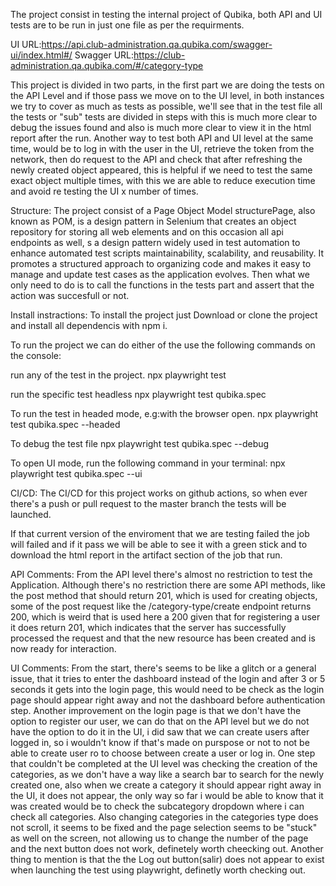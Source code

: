 The project consist in testing the internal project of Qubika, both API and UI tests are to be run in just one file as per the requirments.

UI URL:https://api.club-administration.qa.qubika.com/swagger-ui/index.html#/
Swagger URL:https://club-administration.qa.qubika.com/#/category-type

This project is divided in two parts, in the first part we are doing the tests on the API Level and if those pass we move on to the UI level, in both instances we try to cover as much as tests as possible, we'll see that in the test file all the tests or "sub" tests are divided in steps with this is much more clear to debug the issues found and also is much more clear to view it in the html report after the run.
Another way to test both API and UI level at the same time, would be to log in with the user in the UI, retrieve the token from the network, then do request to the API and check that after refreshing the newly created object appeared, this is helpful if we need to test the same exact object multiple times, with this we are able to reduce execution time and avoid re testing the UI x number of times.

Structure:
The project consist of a Page Object Model structurePage, also known as POM, is a design pattern in Selenium that creates an object repository for storing all web elements and on this occasion all api endpoints as well, s a design pattern widely used in test automation to enhance automated test scripts maintainability, scalability, and reusability. It promotes a structured approach to organizing code and makes it easy to manage and update test cases as the application evolves.
Then what we only need to do is to call the functions in the tests part and assert that the action was succesfull or not.

Install instractions:
To install the project just Download or clone the project and install all dependencis with npm i.

To run the project we can do either of the use the following commands on the console:

run any of the test in the project.
npx playwright test  

run the specific test headless
npx playwright test qubika.spec 

To run the test in headed mode, e.g:with the browser open.
npx playwright test qubika.spec --headed

To debug the test file
npx playwright test qubika.spec --debug

To open UI mode, run the following command in your terminal:
npx playwright test qubika.spec --ui

CI/CD:
The CI/CD for this project works on github actions, so when ever there's a push or pull request to the master branch the tests will be launched.

If that current version of the enviroment that we are testing failed the job will failed and if it pass we will be able to see it with a green stick and to download the html report in the artifact section of the job that run.

API Comments:
From the API level there's almost no restriction to test the Application.
Although there's no restriction there are some API methods, like the post method that should return 201, which is used for creating objects, some of the post request like the /category-type/create endpoint returns 200, which is weird that is used here a 200 given that for registering a user it does return 201, which indicates that the server has successfully processed the request and that the new resource has been created and is now ready for interaction.

UI Comments:
From the start, there's seems to be like a glitch or a general issue, that it tries to enter the dashboard instead of the login and after 3 or 5 seconds it gets into the login page, this would need to be check as the login page should appear right away and not the dashboard before authentication step.
Another improvement on the login page is that we don't have the option to register our user, we can do that on the API level but we do not have the option to do it in the UI, i did saw that we can create users after logged in, so i wouldn't know if that's made on purspose or not to not be able to create user ro to choose between create a user or log in.
One step that couldn't be completed at the UI level was checking the creation of the categories, as we don't have a way like a search bar to search for the newly created one, also when we create a category it should appear right away in the UI, it does not appear, the only way so far i would be able to know that it was created would be to check the subcategory dropdown where i can check all categories.
Also changing categories in the categories type does not scroll, it seems to be fixed and the page selection seems to be "stuck" as well on the screen, not allowing us to change the number of the page and the next button does not work, definetely worth cheecking out.
Another thing to mention is that the the Log out button(salir) does not appear to exist when launching the test using playwright, definetly worth checking out.